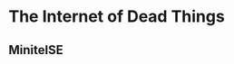 <div class="cover">
<h1 class="title">The Internet of Dead Things</h1>
<h2 class="subtitle">MinitelSE</h2>
</div>

<div class="blackpage">
</div>

<div class="page">
</div>